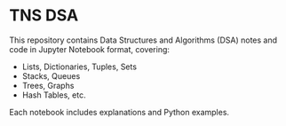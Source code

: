 # TNS DSA

This repository contains Data Structures and Algorithms (DSA) notes and code in Jupyter Notebook format, covering:

- Lists, Dictionaries, Tuples, Sets
- Stacks, Queues
- Trees, Graphs
- Hash Tables, etc.

Each notebook includes explanations and Python examples.
